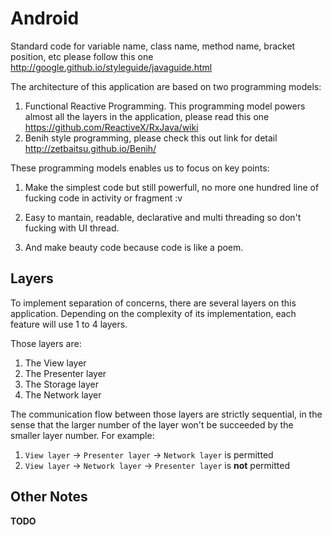 # Android

Standard code for variable name, class name, method name, bracket position, etc please follow this one http://google.github.io/styleguide/javaguide.html

The architecture of this application are based on two programming models:

1. Functional Reactive Programming. This programming model powers almost all the layers in the application, please read this one https://github.com/ReactiveX/RxJava/wiki
2. Benih style programming, please check this out link for detail http://zetbaitsu.github.io/Benih/

These programming models enables us to focus on key points:

1. Make the simplest code but still powerfull, no more one hundred line of fucking code in activity or fragment :v
	
2. Easy to mantain, readable, declarative and multi threading so don't fucking with UI thread.

3. And make beauty code because code is like a poem.


## Layers

To implement separation of concerns, there are several layers on this application. Depending on the complexity of its implementation, each feature will use 1 to 4 layers.

Those layers are:

1. The View layer
2. The Presenter layer
3. The Storage layer
4. The Network layer

The communication flow between those layers are strictly sequential, in the sense that the larger number of the layer won't be succeeded by the smaller layer number. For example:

1. `View layer` -> `Presenter layer` -> `Network layer` is permitted
2. `View layer` -> `Network layer` -> `Presenter layer` is **not** permitted

## Other Notes

**TODO**
